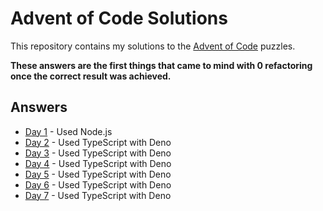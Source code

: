 # Advent of Code Solutions

This repository contains my solutions to the [Advent of Code](https://adventofcode.com/) puzzles.

**These answers are the first things that came to mind with 0 refactoring once the correct result was achieved.**

## Answers

- [Day 1](day-01/) - Used Node.js
- [Day 2](day-02/) - Used TypeScript with Deno
- [Day 3](day-03/) - Used TypeScript with Deno
- [Day 4](day-04/) - Used TypeScript with Deno
- [Day 5](day-05/) - Used TypeScript with Deno
- [Day 6](day-06/) - Used TypeScript with Deno
- [Day 7](day-07/) - Used TypeScript with Deno
